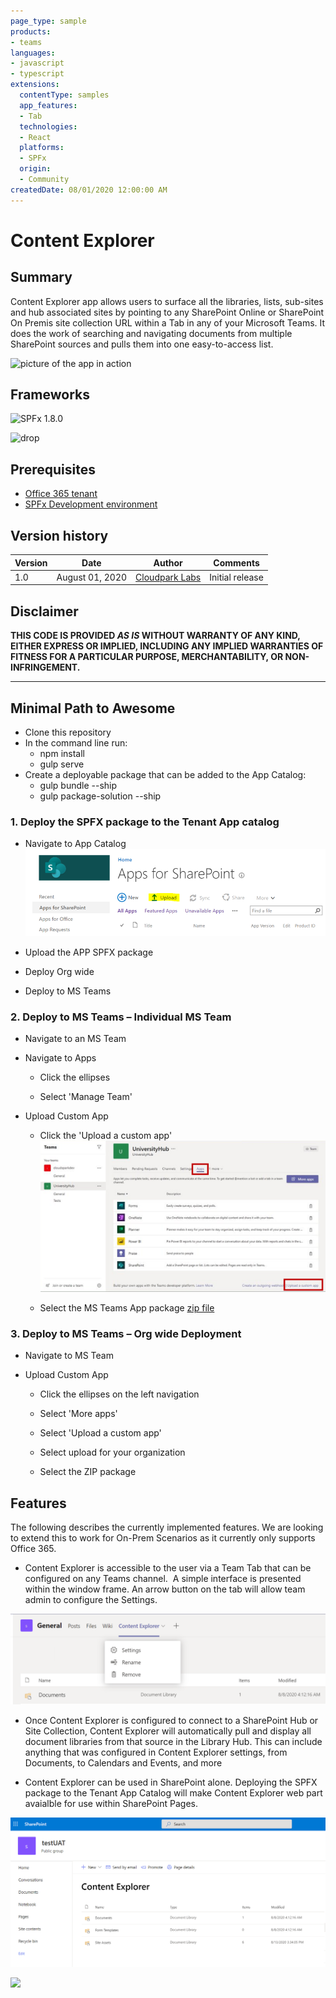 ```yaml
---
page_type: sample
products:
- teams
languages:
- javascript
- typescript
extensions:
  contentType: samples
  app_features:
  - Tab
  technologies:
  - React
  platforms:
  - SPFx
  origin:
  - Community
createdDate: 08/01/2020 12:00:00 AM
---
```


# Content Explorer

## Summary

Content Explorer app allows users to surface all the libraries, lists, sub-sites and hub associated sites by pointing to any SharePoint Online or SharePoint On Premis site collection URL within a Tab in any of your Microsoft Teams. It does the work of searching and navigating documents from multiple SharePoint sources and pulls them into one easy-to-access list.

![picture of the app in action](imagesForOpenSource/change-to-grouped-layout.gif)

## Frameworks

![SPFx 1.8.0](https://img.shields.io/badge/SPFx-1.8.0-green.svg)

![drop](https://img.shields.io/badge/React-16.8.5-green.svg)

## Prerequisites

* [Office 365 tenant](https://dev.office.com/sharepoint/docs/spfx/set-up-your-development-environment)
* [SPFx Development environment](https://docs.microsoft.com/en-us/sharepoint/dev/spfx/set-up-your-development-environment)

## Version history

Version|Date|Author|Comments
-------|----|----|--------
1.0|August 01, 2020|[Cloudpark Labs](https://www.cloudsparklabs.com/)|Initial release

## Disclaimer

**THIS CODE IS PROVIDED *AS IS* WITHOUT WARRANTY OF ANY KIND, EITHER EXPRESS OR IMPLIED, INCLUDING ANY IMPLIED WARRANTIES OF FITNESS FOR A PARTICULAR PURPOSE, MERCHANTABILITY, OR NON-INFRINGEMENT.**

---

## Minimal Path to Awesome

* Clone this repository
* In the command line run:
  * npm install
  * gulp serve
* Create a deployable package that can be added to the App Catalog:
  * gulp bundle --ship
  * gulp package-solution --ship

### 1. Deploy the SPFX package to the Tenant App catalog​

* Navigate to App Catalog​
![prompt](imagesForOpenSource/content-explorer-appcatalog.png)

* Upload the APP SPFX package​

* Deploy Org wide​

* Deploy to MS Teams

### 2. Deploy to MS Teams – Individual MS Team

* Navigate to an MS Team ​

* Navigate to Apps

  * Click the ellipses ​

  * Select 'Manage Team'​

* Upload Custom App​

  * Click the 'Upload a custom app'​
  ![prompt](imagesForOpenSource/content-explorer-teams.png)

  * Select the MS Teams App package [zip file](/samples/tab-content-explorer-spfx/teams/ContentExplorer.zip)

### 3. Deploy to MS Teams – Org wide Deployment​

* Navigate to MS Team ​

* Upload Custom App​

  * Click the ellipses on the left navigation​

  * Select 'More apps' ​

  * Select 'Upload a custom app' ​

  * Select upload for your organization​

  * Select the ZIP package ​

## Features

The following describes the currently implemented features. We are looking to extend this to work for On-Prem Scenarios as it currently only supports Office 365.

* Content Explorer is accessible to the user via a Team Tab that can be configured on any Teams channel. ​ A simple interface is presented within the window frame. An arrow button on the tab will allow team admin to configure the Settings.

![prompt](imagesForOpenSource/content-explorer-settings.png)

* Once Content Explorer is configured to connect to a SharePoint Hub or Site Collection, Content Explorer will automatically pull and display all document libraries from that source in the Library Hub. This can include anything that was configured in Content Explorer settings, from Documents, to Calendars and Events, and more

* Content Explorer can be used in SharePoint alone. Deploying the SPFX package to the Tenant App Catalog will make Content Explorer web part avaialble for use within SharePoint Pages​.

![prompt](imagesForOpenSource/content-explorer-sharePoint.png)

<img src="https://telemetry.sharepointpnp.com/teams-dev-samples/samples/tab-content-explorer-spfx" />
